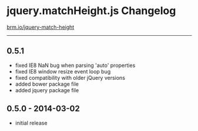 # jquery.matchHeight.js Changelog

[brm.io/jquery-match-height](http://brm.io/jquery-match-height/)

----------

## 0.5.1

- fixed IE8 NaN bug when parsing 'auto' properties
- fixed IE8 window resize event loop bug
- fixed compatibility with older jQuery versions
- added bower package file
- added jquery package file

## 0.5.0 - 2014-03-02

- initial release